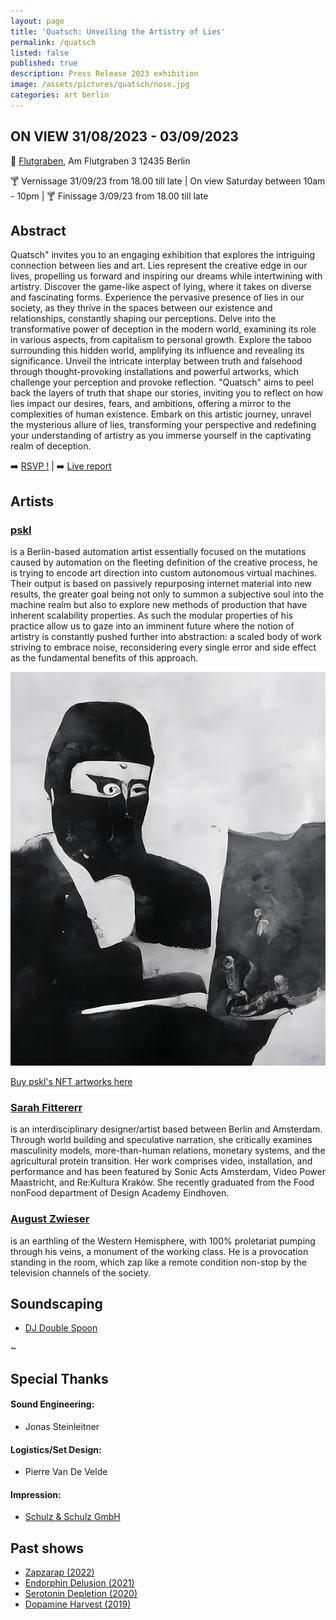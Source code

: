 ```yaml
---
layout: page
title: 'Quatsch: Unveiling the Artistry of Lies'
permalink: /quatsch
listed: false
published: true
description: Press Release 2023 exhibition
image: /assets/pictures/quatsch/nose.jpg
categories: art berlin
---
```


## ON VIEW 31/08/2023 - 03/09/2023

:round_pushpin: [Flutgraben](https://flutgraben.org/en/), Am Flutgraben 3
12435 Berlin

:cocktail: Vernissage 31/09/23 from 18.00 till late | On view Saturday between 10am - 10pm | :cocktail: Finissage 3/09/23 from 18.00 till late

## Abstract

Quatsch" invites you to an engaging exhibition that explores the intriguing connection between lies and art. Lies represent the creative edge in our lives, propelling us forward and inspiring our dreams while intertwining with artistry. Discover the game-like aspect of lying, where it takes on diverse and fascinating forms. Experience the pervasive presence of lies in our society, as they thrive in the spaces between our existence and relationships, constantly shaping our perceptions. Delve into the transformative power of deception in the modern world, examining its role in various aspects, from capitalism to personal growth. Explore the taboo surrounding this hidden world, amplifying its influence and revealing its significance. Unveil the intricate interplay between truth and falsehood through thought-provoking installations and powerful artworks, which challenge your perception and provoke reflection. "Quatsch" aims to peel back the layers of truth that shape our stories, inviting you to reflect on how lies impact our desires, fears, and ambitions, offering a mirror to the complexities of human existence. Embark on this artistic journey, unravel the mysterious allure of lies, transforming your perspective and redefining your understanding of artistry as you immerse yourself in the captivating realm of deception.

:arrow_right: [RSVP !](https://fb.me/e/3YTq1fwZX)  |  :arrow_right: [Live report](https://www.instagram.com/stories/highlights/17990915378310322/)


## Artists

### [pskl](https://foundation.app/pskl)

is a Berlin-based automation artist essentially focused on the mutations caused by automation on the fleeting definition of the creative process, he is trying to encode art direction into custom autonomous virtual machines. Their output is based on passively repurposing internet material into new results, the greater goal being not only to summon a subjective soul into the machine realm but also to explore new methods of production that have inherent scalability properties. As such the modular properties of his practice allow us to gaze into an imminent future where the notion of artistry is constantly pushed further into abstraction: a scaled body of work striving to embrace noise, reconsidering every single error and side effect as the fundamental benefits of this approach.

<img class='post-image' src="/assets/pictures/zapzarap/visual.jpg">

[Buy pskl's NFT artworks here](http://nft.pascal.cc)

### [Sarah Fittererr](https://www.instagram.com/_fittererr/)
is an interdisciplinary designer/artist based between Berlin and Amsterdam. Through world building and speculative narration, she critically examines masculinity models, more-than-human relations, monetary systems, and the agricultural protein transition. Her work comprises video, installation, and performance and has been featured by Sonic Acts Amsterdam, Video Power Maastricht, and Re:Kultura Kraków. She recently graduated from the Food nonFood department of Design Academy Eindhoven.

### [August Zwieser](https://www.instagram.com/august_zwieser/)

is an earthling of the Western Hemisphere, with 100% proletariat pumping through his veins, a monument of the working class. He is a provocation standing in the room, which zap like a remote condition non-stop by the television channels of the society.


## Soundscaping

- [DJ Double Spoon](https://soundcloud.com/bahayam)

~

## Special Thanks

#### Sound Engineering:
- Jonas Steinleitner

#### Logistics/Set Design:
- Pierre Van De Velde

#### Impression:
- [Schulz & Schulz GmbH](https://schulzundschulz.de/)


## Past shows

- [Zapzarap (2022)](/zapzarap)
- [Endorphin Delusion (2021)](/endorphin-delusion)
- [Serotonin Depletion (2020)](/serotonin-depletion)
- [Dopamine Harvest (2019)](/dopamine-harvest)
